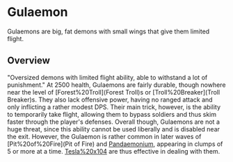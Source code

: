 # Gulaemon

Gulaemons are big, fat demons with small wings that give them limited flight.
## Overview

"Oversized demons with limited flight ability, able to withstand a lot of punishment."
At 2500 health, Gulaemons are fairly durable, though nowhere near the level of [Forest%20Troll](Forest Troll)s or [Troll%20Breaker](Troll Breaker)s. They also lack offensive power, having no ranged attack and only inflicting a rather modest DPS. Their main trick, however, is the ability to temporarily take flight, allowing them to bypass soldiers and thus skim faster through the player's defenses. Overall though, Gulaemons are not a huge threat, since this ability cannot be used liberally and is disabled near the exit. However, the Gulaemon is rather common in later waves of [Pit%20of%20Fire](Pit of Fire) and [Pandaemonium](Pandaemonium), appearing in clumps of 5 or more at a time. [Tesla%20x104](Teslas) are thus effective in dealing with them.